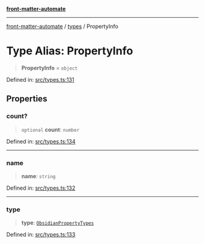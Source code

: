 [**front-matter-automate**](../../README.md)

***

[front-matter-automate](../../modules.md) / [types](../README.md) / PropertyInfo

# Type Alias: PropertyInfo

> **PropertyInfo** = `object`

Defined in: [src/types.ts:131](https://github.com/Christian-Me/folder-to-tags-plugin/blob/c4f3804089f2bfe27979efdfa349dd5a9da04cc5/src/types.ts#L131)

## Properties

### count?

> `optional` **count**: `number`

Defined in: [src/types.ts:134](https://github.com/Christian-Me/folder-to-tags-plugin/blob/c4f3804089f2bfe27979efdfa349dd5a9da04cc5/src/types.ts#L134)

***

### name

> **name**: `string`

Defined in: [src/types.ts:132](https://github.com/Christian-Me/folder-to-tags-plugin/blob/c4f3804089f2bfe27979efdfa349dd5a9da04cc5/src/types.ts#L132)

***

### type

> **type**: [`ObsidianPropertyTypes`](ObsidianPropertyTypes.md)

Defined in: [src/types.ts:133](https://github.com/Christian-Me/folder-to-tags-plugin/blob/c4f3804089f2bfe27979efdfa349dd5a9da04cc5/src/types.ts#L133)
